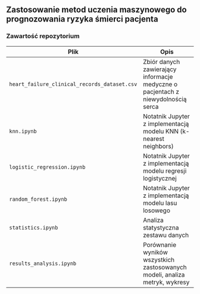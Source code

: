 ## Zastosowanie metod uczenia maszynowego do prognozowania ryzyka śmierci pacjenta

### Zawartość repozytorium
| Plik | Opis |
|------|------|
| `heart_failure_clinical_records_dataset.csv` | Zbiór danych zawierający informacje medyczne o pacjentach z niewydolnością serca |
| `knn.ipynb` | Notatnik Jupyter z implementacją modelu KNN (k-nearest neighbors)  |
| `logistic_regression.ipynb` | Notatnik Jupyter z implementacją modelu regresji logistycznej |
| `random_forest.ipynb` | Notatnik Jupyter z implementacją modelu lasu losowego |
| `statistics.ipynb` | Analiza statystyczna zestawu danych |
| `results_analysis.ipynb` | Porównanie wyników wszystkich zastosowanych modeli, analiza metryk, wykresy |
